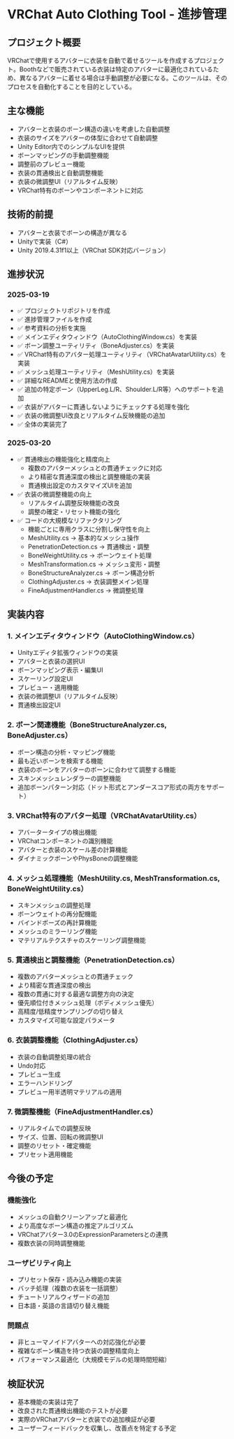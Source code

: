 # VRChat Auto Clothing Tool - 進捗管理

## プロジェクト概要
VRChatで使用するアバターに衣装を自動で着せるツールを作成するプロジェクト。Boothなどで販売されている衣装は特定のアバターに最適化されているため、異なるアバターに着せる場合は手動調整が必要になる。このツールは、そのプロセスを自動化することを目的としている。

## 主な機能
- アバターと衣装のボーン構造の違いを考慮した自動調整
- 衣装のサイズをアバターの体型に合わせて自動調整
- Unity Editor内でのシンプルなUIを提供
- ボーンマッピングの手動調整機能
- 調整前のプレビュー機能
- 衣装の貫通検出と自動調整機能
- 衣装の微調整UI（リアルタイム反映）
- VRChat特有のボーンやコンポーネントに対応

## 技術的前提
- アバターと衣装でボーンの構造が異なる
- Unityで実装（C#）
- Unity 2019.4.31f1以上（VRChat SDK対応バージョン）

## 進捗状況

### 2025-03-19
- ✅ プロジェクトリポジトリを作成
- ✅ 進捗管理ファイルを作成
- ✅ 参考資料の分析を実施
- ✅ メインエディタウィンドウ（AutoClothingWindow.cs）を実装
- ✅ ボーン調整ユーティリティ（BoneAdjuster.cs）を実装
- ✅ VRChat特有のアバター処理ユーティリティ（VRChatAvatarUtility.cs）を実装
- ✅ メッシュ処理ユーティリティ（MeshUtility.cs）を実装
- ✅ 詳細なREADMEと使用方法の作成
- ✅ 追加の特定ボーン（UpperLeg.L/R、Shoulder.L/R等）へのサポートを追加
- ✅ 衣装がアバターに貫通しないようにチェックする処理を強化
- ✅ 衣装の微調整UI改良とリアルタイム反映機能の追加
- ✅ 全体の実装完了

### 2025-03-20
- ✅ 貫通検出の機能強化と精度向上
  - 複数のアバターメッシュとの貫通チェックに対応
  - より精密な貫通深度の検出と調整機能の実装
  - 貫通検出設定のカスタマイズUIを追加
- ✅ 衣装の微調整機能の向上
  - リアルタイム調整反映機能の改良
  - 調整の確定・リセット機能の強化
- ✅ コードの大規模なリファクタリング
  - 機能ごとに専用クラスに分割し保守性を向上
  - MeshUtility.cs → 基本的なメッシュ操作
  - PenetrationDetection.cs → 貫通検出・調整
  - BoneWeightUtility.cs → ボーンウェイト処理
  - MeshTransformation.cs → メッシュ変形・調整
  - BoneStructureAnalyzer.cs → ボーン構造分析
  - ClothingAdjuster.cs → 衣装調整メイン処理
  - FineAdjustmentHandler.cs → 微調整処理

## 実装内容

### 1. メインエディタウィンドウ（AutoClothingWindow.cs）
- Unityエディタ拡張ウィンドウの実装
- アバターと衣装の選択UI
- ボーンマッピング表示・編集UI
- スケーリング設定UI
- プレビュー・適用機能
- 衣装の微調整UI（リアルタイム反映）
- 貫通検出設定UI

### 2. ボーン関連機能（BoneStructureAnalyzer.cs, BoneAdjuster.cs）
- ボーン構造の分析・マッピング機能
- 最も近いボーンを検索する機能
- 衣装のボーンをアバターのボーンに合わせて調整する機能
- スキンメッシュレンダラーの調整機能
- 追加ボーンパターン対応（ドット形式とアンダースコア形式の両方をサポート）

### 3. VRChat特有のアバター処理（VRChatAvatarUtility.cs）
- アバータータイプの検出機能
- VRChatコンポーネントの識別機能
- アバターと衣装のスケール差の計算機能
- ダイナミックボーンやPhysBoneの調整機能

### 4. メッシュ処理機能（MeshUtility.cs, MeshTransformation.cs, BoneWeightUtility.cs）
- スキンメッシュの調整処理
- ボーンウェイトの再分配機能
- バインドポーズの再計算機能
- メッシュのミラーリング機能
- マテリアルテクスチャのスケーリング調整機能

### 5. 貫通検出と調整機能（PenetrationDetection.cs）
- 複数のアバターメッシュとの貫通チェック
- より精密な貫通深度の検出
- 複数の貫通に対する最適な調整方向の決定
- 優先順位付きメッシュ処理（ボディメッシュ優先）
- 高精度/低精度サンプリングの切り替え
- カスタマイズ可能な設定パラメータ

### 6. 衣装調整機能（ClothingAdjuster.cs）
- 衣装の自動調整処理の統合
- Undo対応
- プレビュー生成
- エラーハンドリング
- プレビュー用半透明マテリアルの適用

### 7. 微調整機能（FineAdjustmentHandler.cs）
- リアルタイムでの調整反映
- サイズ、位置、回転の微調整UI
- 調整のリセット・確定機能
- プリセット適用機能

## 今後の予定

### 機能強化
- メッシュの自動クリーンアップと最適化
- より高度なボーン構造の推定アルゴリズム
- VRChatアバター3.0のExpressionParametersとの連携
- 複数衣装の同時調整機能

### ユーザビリティ向上
- プリセット保存・読み込み機能の実装
- バッチ処理（複数の衣装を一括調整）
- チュートリアルウィザードの追加
- 日本語・英語の言語切り替え機能

### 問題点
- 非ヒューマノイドアバターへの対応強化が必要
- 複雑なボーン構造を持つ衣装の調整精度向上
- パフォーマンス最適化（大規模モデルの処理時間短縮）

## 検証状況
- 基本機能の実装は完了
- 改良された貫通検出機能のテストが必要
- 実際のVRChatアバターと衣装での追加検証が必要
- ユーザーフィードバックを収集し、改善点を特定する予定
